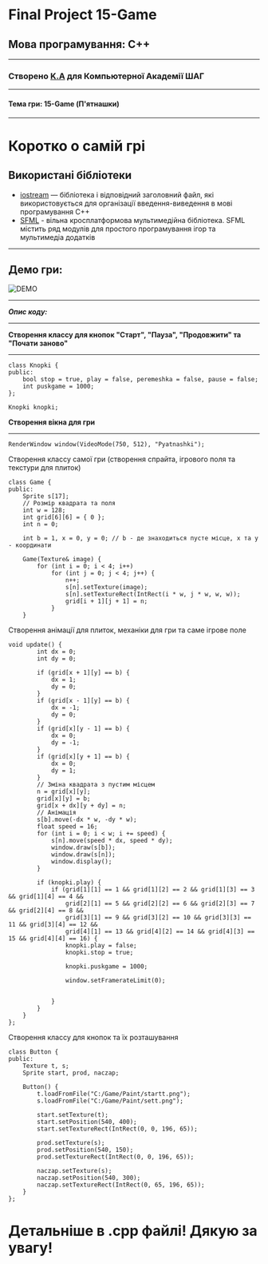
# Final Project 15-Game

## Мова програмування: **C++**
------
### Створено [K.A](https://github.com/flinchik) для Компьютерної Академії ШАГ
----
#### Тема гри: **15-Game (П'ятнашки)**
----
# Коротко о самій грі

## Використані бібліотеки

- [iostream](https://uk.wikipedia.org/wiki/Iostream) — бібліотека і відповідний заголовний файл, які використовується для організації введення-виведення в мові програмування C++
- [SFML](https://www.sfml-dev.org/) - вільна кросплатформова мультимедійна бібліотека. SFML містить ряд модулів для простого програмування ігор та мультимедіа додатків

---
## Демо гри:
![DEMO](https://cdn.discordapp.com/attachments/1036007615379017779/1037755764716085289/demka.gif)

---


***Опис коду:***

---

**Створення классу для кнопок "Старт", "Пауза", "Продовжити" та "Почати заново"**

-----
```
class Knopki {
public:
    bool stop = true, play = false, peremeshka = false, pause = false;
    int puskgame = 1000;
};

Knopki knopki;
```
**Створення вікна для гри**

-----
```
RenderWindow window(VideoMode(750, 512), "Pyatnashki");
```
Створення классу самої гри (створення спрайта, ігрового поля та текстури для плиток)

```
class Game {
public:
    Sprite s[17];
    // Розмір квадрата та поля
    int w = 128;
    int grid[6][6] = { 0 };
    int n = 0;

    int b = 1, x = 0, y = 0; // b - де знаходиться пусте місце, x та y - координати

    Game(Texture& image) {
        for (int i = 0; i < 4; i++)
            for (int j = 0; j < 4; j++) {
                n++;
                s[n].setTexture(image);
                s[n].setTextureRect(IntRect(i * w, j * w, w, w));
                grid[i + 1][j + 1] = n;
            }
    }
```
Створення анімації для плиток, механіки для гри та саме ігрове поле

```
void update() {
        int dx = 0;
        int dy = 0;

        if (grid[x + 1][y] == b) {
            dx = 1;
            dy = 0;
        }
        if (grid[x - 1][y] == b) {
            dx = -1;
            dy = 0;
        }
        if (grid[x][y - 1] == b) {
            dx = 0;
            dy = -1;
        }
        if (grid[x][y + 1] == b) {
            dx = 0;
            dy = 1;
        }
        // Зміна квадрата з пустим місцем
        n = grid[x][y];
        grid[x][y] = b;
        grid[x + dx][y + dy] = n;
        // Анімація
        s[b].move(-dx * w, -dy * w);
        float speed = 16;
        for (int i = 0; i < w; i += speed) {
            s[n].move(speed * dx, speed * dy);
            window.draw(s[b]);
            window.draw(s[n]);
            window.display();
        }

        if (knopki.play) {
            if (grid[1][1] == 1 && grid[1][2] == 2 && grid[1][3] == 3 && grid[1][4] == 4 &&
                grid[2][1] == 5 && grid[2][2] == 6 && grid[2][3] == 7 && grid[2][4] == 8 &&
                grid[3][1] == 9 && grid[3][2] == 10 && grid[3][3] == 11 && grid[3][4] == 12 &&
                grid[4][1] == 13 && grid[4][2] == 14 && grid[4][3] == 15 && grid[4][4] == 16) {
                knopki.play = false;
                knopki.stop = true;

                knopki.puskgame = 1000;

                window.setFramerateLimit(0);

 
            }
        }
    }
};
```
Створення классу для кнопок та їх розташування
```
class Button {
public:
    Texture t, s;
    Sprite start, prod, naczap;

    Button() {
        t.loadFromFile("C:/Game/Paint/startt.png");
        s.loadFromFile("C:/Game/Paint/sett.png");

        start.setTexture(t);
        start.setPosition(540, 400);
        start.setTextureRect(IntRect(0, 0, 196, 65));

        prod.setTexture(s);
        prod.setPosition(540, 150);
        prod.setTextureRect(IntRect(0, 0, 196, 65));

        naczap.setTexture(s);
        naczap.setPosition(540, 300);
        naczap.setTextureRect(IntRect(0, 65, 196, 65));
    }
};
```

# **Детальніше в .cpp файлі! Дякую за увагу!**


